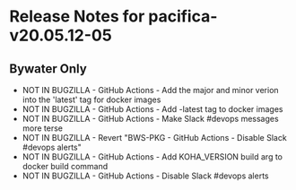 
# Release Notes for pacifica-v20.05.12-05

## Bywater Only

- NOT IN BUGZILLA - GitHub Actions - Add the major and minor verion into the 'latest' tag for docker images
- NOT IN BUGZILLA - GitHub Actions - Add <shortname>-latest tag to docker images
- NOT IN BUGZILLA - GitHub Actions - Make Slack #devops messages more terse
- NOT IN BUGZILLA - Revert "BWS-PKG - GitHub Actions - Disable Slack #devops alerts"
- NOT IN BUGZILLA - GitHub Actions - Add KOHA_VERSION build arg to docker build command
- NOT IN BUGZILLA - GitHub Actions - Disable Slack #devops alerts



